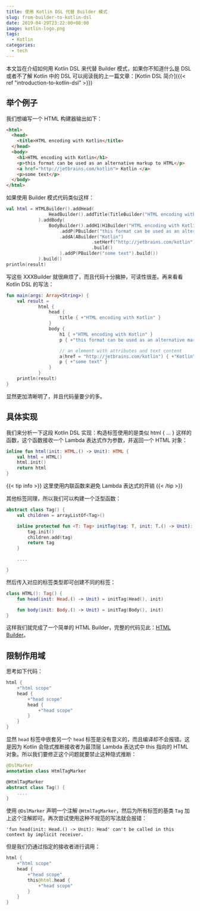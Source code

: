 ```yaml
---
title: 使用 Kotlin DSL 代替 Builder 模式
slug: from-builder-to-kotlin-dsl
date: 2019-04-29T23:22:00+08:00
image: kotlin-logo.png
tags:
  - Kotlin
categories:
  - tech
---
```


本文旨在介绍如何用 Kotlin DSL 来代替 Builder 模式，如果你不知道什么是 DSL 或者不了解 Kotlin 中的 DSL 可以阅读我的上一篇文章：[Kotlin DSL 简介]({{< ref "introduction-to-kotlin-dsl" >}})

 <!--more-->

## 举个例子

我们想编写一个 HTML 构建器输出如下：

```html
<html>
  <head>
    <title>HTML encoding with Kotlin</title>
  </head>
  <body>
    <h1>HTML encoding with Kotlin</h1>
    <p>this format can be used as an alternative markup to HTML</p>
    <a href="http://jetbrains.com/kotlin"> Kotlin </a>
    <p>some text</p>
  </body>
</html>
```

如果使用 Builder 模式代码类似这样：

```kotlin
val html = HTMLBuilder().addHead(
                HeadBuilder().addTitle(TitleBuilder("HTML encoding with Kotlin").build())
            ).addBody(
                BodyBuilder().addH1(H1Builder("HTML encoding with Kotlin"))
                    .addP(PBuilder("this format can be used as an alternative markup to HTML").build())
                    .addA(ABuilder("Kotlin")
                                .setHerf("http://jetbrains.com/kotlin")
                                .build()
                    ).addP(PBuilder("some text").build())
            ).build()
println(result)
```

写这些 XXXBuilder 就很麻烦了，而且代码十分臃肿，可读性很差。再来看看 Kotlin DSL 的写法：

```kotlin
fun main(args: Array<String>) {
    val result =
            html {
                head {
                    title { +"HTML encoding with Kotlin" }
                }
                body {
                    h1 { +"HTML encoding with Kotlin" }
                    p { +"this format can be used as an alternative markup to HTML" }

                    // an element with attributes and text content
                    a(href = "http://jetbrains.com/kotlin") { +"Kotlin" }
                    p { +"some text" }
                }
            }
    println(result)
}
```

显然更加清晰明了，并且代码量要少的多。

## 具体实现

我们来分析一下这段 Kotlin DSL 实现：构造标签使用的是类似 html { ... } 这样的函数，这个函数接收一个 Lambda 表达式作为参数，并返回一个 HTML 对象：

```kotlin
inline fun html(init: HTML.() -> Unit): HTML {
    val html = HTML()
    html.init()
    return html
}
```
{{< tip info >}}
这里使用内联函数来避免 Lambda 表达式的开销
{{< /tip >}}

其他标签同理，所以我们可以构建一个泛型函数：

```kotlin
abstract class Tag() {
    val children = arrayListOf<Tag>()

    inline protected fun <T: Tag> initTag(tag: T, init: T.() -> Unit): T {
        tag.init()
        children.add(tag)
        return tag
    }

    ....

}
```

然后传入对应的标签类型即可创建不同的标签：

```kotlin
class HTML(): Tag() {
    fun head(init: Head.() -> Unit) = initTag(Head(), init)

    fun body(init: Body.() -> Unit) = initTag(Body(), init)
}
```

这样我们就完成了一个简单的 HTML Builder，完整的代码见此：[HTML Builder](https://try.kotlinlang.org/#/Examples/Longer%20examples/HTML%20Builder/HTML%20Builder.kt)。

## 限制作用域

思考如下代码：

```kotlin
html {
    +"html scope"
    head {
        +"head scope"
        head {
            +"head scope"
        }
    }
}
```

显然 `head` 标签中嵌套另一个 `head` 标签是没有意义的，而且编译却不会报错。这是因为 Kotlin 会隐式推断接收者为最顶层 Lambda 表达式中 this 指向的 HTML 对象。所以我们要修正这个问题就要禁止这种隐式推断：

```kotlin
@DslMarker
annotation class HtmlTagMarker

@HtmlTagMarker
abstract class Tag() {
    ....
}
```

使用 `@DslMarker` 声明一个注解 `@HtmlTagMarker`，然后为所有标签的基类 `Tag` 加上这个注解即可。再次尝试使用这种不规范的写法就会报错：

```plaintext
'fun head(init: Head.() -> Unit): Head' can't be called in this context by implicit receiver.
```

但是我们仍通过指定的接收者进行调用：

```kotlin
html {
    +"html scope"
    head {
        +"head scope"
        this@html.head {
            +"head scope"
        }
    }
}
```

